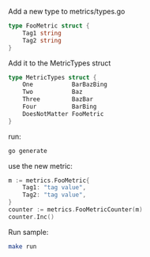 Add a new type to metrics/types.go
```go
type FooMetric struct {
	Tag1 string
	Tag2 string
}
```

Add it to the MetricTypes struct
```go
type MetricTypes struct {
	One           BarBazBing
	Two           Baz
	Three         BazBar
	Four          BarBing
	DoesNotMatter FooMetric
}
```

run:
```bash
go generate
```

use the new metric:
```go
m := metrics.FooMetric{
	Tag1: "tag value",
	Tag2: "tag value",
}
counter := metrics.FooMetricCounter(m)
counter.Inc()
```

Run sample:
```bash
make run
```